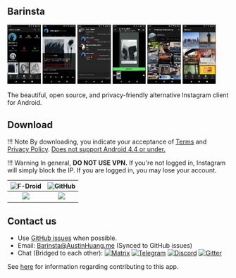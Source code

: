 ## Barinsta

<a href="https://github.com/austinhuang0131/instagrabber/blob/master/fastlane/metadata/android/images/en-US/phoneScreenshots/1.jpg"><img src="https://raw.githubusercontent.com/austinhuang0131/barinsta/master/fastlane/metadata/android/en-US/images/phoneScreenshots/1.jpg" alt="Profile" width="15%"/></a>
<a href="https://github.com/austinhuang0131/instagrabber/blob/master/fastlane/metadata/android/images/en-US/phoneScreenshots/2.jpg"><img src="https://raw.githubusercontent.com/austinhuang0131/barinsta/master/fastlane/metadata/android/en-US/images/phoneScreenshots/2.jpg" alt="Post" width="15%"/></a>
<a href="https://github.com/austinhuang0131/instagrabber/blob/master/fastlane/metadata/android/images/en-US/phoneScreenshots/3.jpg"><img src="https://raw.githubusercontent.com/austinhuang0131/barinsta/master/fastlane/metadata/android/en-US/images/phoneScreenshots/3.jpg" alt="Comments" width="15%"/></a>
<a href="https://github.com/austinhuang0131/instagrabber/blob/master/fastlane/metadata/android/images/en-US/phoneScreenshots/4.jpg"><img src="https://raw.githubusercontent.com/austinhuang0131/barinsta/master/fastlane/metadata/android/en-US/images/phoneScreenshots/4.jpg" alt="Story" width="15%"/></a>
<a href="https://github.com/austinhuang0131/instagrabber/blob/master/fastlane/metadata/android/images/en-US/phoneScreenshots/5.jpg"><img src="https://raw.githubusercontent.com/austinhuang0131/barinsta/master/fastlane/metadata/android/en-US/images/phoneScreenshots/5.jpg" alt="Hashtag" width="15%"/></a>
<a href="https://github.com/austinhuang0131/instagrabber/blob/master/fastlane/metadata/android/images/en-US/phoneScreenshots/6.jpg"><img src="https://raw.githubusercontent.com/austinhuang0131/barinsta/master/fastlane/metadata/android/en-US/images/phoneScreenshots/6.jpg" alt="Discover Topics" width="15%"/></a>

The beautiful, open source, and privacy-friendly alternative Instagram client for Android.

## Download

!!! Note
    By downloading, you indicate your acceptance of [Terms](./tos) and [Privacy Policy](./privacy). [Does not support Android 4.4 or under.](./faq#device-compatibility)
    
!!! Warning
    In general, **DO NOT USE VPN.** If you're not logged in, Instagram will simply block the IP. If you are logged in, you may lose your account.

| ![F-Droid](https://img.shields.io/f-droid/v/me.austinhuang.instagrabber.svg) | ![GitHub](https://img.shields.io/github/release/austinhuang0131/barinsta.svg?logo=github) |
| :---: | :---: |
| <a href="https://f-droid.org/en/packages/me.austinhuang.instagrabber/"><img src="https://fdroid.gitlab.io/artwork/badge/get-it-on.png"></a> | <a href="https://github.com/austinhuang0131/barinsta/releases/latest"><img src="https://raw.githubusercontent.com/andOTP/andOTP/master/assets/badges/get-it-on-github.png"></a> |

## Contact us

* Use [GitHub issues](https://github.com/austinhuang0131/barinsta/issues) when possible.
* Email: [Barinsta@AustinHuang.me](mailto:barinsta@austinhuang.me?body=Please%20note%20that%20your%20email%20address%20and%20the%20entire%20content%20will%20be%20published%20onto%20GitHub%20issues.%20If%20you%20do%20not%20wish%20to%20do%20that%2C%20use%20other%20contact%20methods%20instead.) (Synced to GitHub issues)
* Chat (Bridged to each other): [![Matrix](https://img.shields.io/badge/Matrix-@Barinsta:matrix.org-000000?logo=matrix)](https://matrix.to/#/#barinsta:matrix.org) [![Telegram](https://img.shields.io/badge/Telegram-@Grabber__App-2CA5E0?logo=telegram)](https://t.me/grabber_app) [![Discord](https://img.shields.io/badge/Discord-YtEDzN2-7289da?logo=discord&logoColor=white)](https://discord.gg/YtEDzN2) [![Gitter](https://img.shields.io/badge/Gitter-InstaGrabber/General-ed1965?logo=gitter)](https://gitter.im/instagrabber/general)

See [here](https://github.com/austinhuang0131/barinsta/blob/master/.github/CONTRIBUTING.md) for information regarding contributing to this app.

